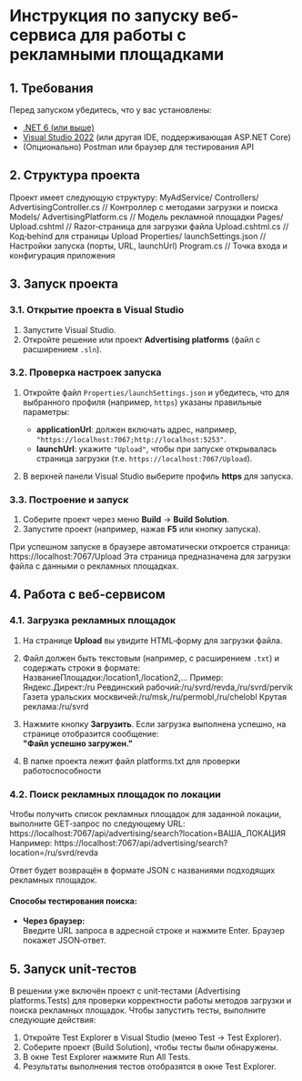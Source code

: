 # Инструкция по запуску веб-сервиса для работы с рекламными площадками

## 1. Требования

Перед запуском убедитесь, что у вас установлены:
- [.NET 6 (или выше)](https://dotnet.microsoft.com/download)
- [Visual Studio 2022](https://visualstudio.microsoft.com/) (или другая IDE, поддерживающая ASP.NET Core)
- (Опционально) Postman или браузер для тестирования API

## 2. Структура проекта

Проект имеет следующую структуру:
MyAdService/
  Controllers/
    AdvertisingController.cs  // Контроллер с методами загрузки и поиска
  Models/
    AdvertisingPlatform.cs      // Модель рекламной площадки
  Pages/
    Upload.cshtml               // Razor‑страница для загрузки файла
    Upload.cshtml.cs            // Код‑behind для страницы Upload
  Properties/
    launchSettings.json         // Настройки запуска (порты, URL, launchUrl)
  Program.cs                    // Точка входа и конфигурация приложения


## 3. Запуск проекта

### 3.1. Открытие проекта в Visual Studio

1. Запустите Visual Studio.
2. Откройте решение или проект **Advertising platforms** (файл с расширением `.sln`).

### 3.2. Проверка настроек запуска

1. Откройте файл `Properties/launchSettings.json` и убедитесь, что для выбранного профиля (например, `https`) указаны правильные параметры:
   - **applicationUrl**: должен включать адрес, например, `"https://localhost:7067;http://localhost:5253"`.
   - **launchUrl**: укажите `"Upload"`, чтобы при запуске открывалась страница загрузки (т.е. `https://localhost:7067/Upload`).

2. В верхней панели Visual Studio выберите профиль **https** для запуска.

### 3.3. Построение и запуск

1. Соберите проект через меню **Build** -> **Build Solution**.
2. Запустите проект (например, нажав **F5** или кнопку запуска).

При успешном запуске в браузере автоматически откроется страница: https://localhost:7067/Upload
Эта страница предназначена для загрузки файла с данными о рекламных площадках.

## 4. Работа с веб-сервисом

### 4.1. Загрузка рекламных площадок

1. На странице **Upload** вы увидите HTML‑форму для загрузки файла.
2. Файл должен быть текстовым (например, с расширением `.txt`) и содержать строки в формате: НазваниеПлощадки:/location1,/location2,...
Пример: Яндекс.Директ:/ru Ревдинский рабочий:/ru/svrd/revda,/ru/svrd/pervik Газета уральских москвичей:/ru/msk,/ru/permobl,/ru/chelobl Крутая реклама:/ru/svrd

3. Нажмите кнопку **Загрузить**. Если загрузка выполнена успешно, на странице отобразится сообщение:  
**"Файл успешно загружен."**
4. В папке проекта лежит файл platforms.txt для проверки работоспособности

### 4.2. Поиск рекламных площадок по локации

Чтобы получить список рекламных площадок для заданной локации, выполните GET‑запрос по следующему URL: https://localhost:7067/api/advertising/search?location=ВАША_ЛОКАЦИЯ
Например: https://localhost:7067/api/advertising/search?location=/ru/svrd/revda

Ответ будет возвращён в формате JSON с названиями подходящих рекламных площадок.

#### Способы тестирования поиска:

- **Через браузер:**  
  Введите URL запроса в адресной строке и нажмите Enter. Браузер покажет JSON‑ответ.

## 5. Запуск unit‑тестов

В решении уже включён проект с unit‑тестами (Advertising platforms.Tests) для проверки корректности работы методов загрузки и поиска рекламных площадок. Чтобы запустить тесты, выполните следующие действия:

1. Откройте Test Explorer в Visual Studio (меню Test → Test Explorer).
2. Соберите проект (Build Solution), чтобы тесты были обнаружены.
3. В окне Test Explorer нажмите Run All Tests.
4. Результаты выполнения тестов отобразятся в окне Test Explorer.

